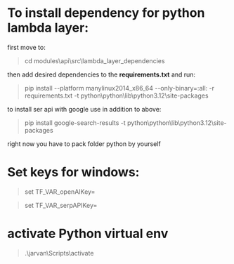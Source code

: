 # To install dependency for python lambda layer: 

first move to:

>cd modules\api\src\lambda_layer_dependencies

then add desired dependencies to the __requirements.txt__  and run:

> pip install --platform manylinux2014_x86_64 --only-binary=:all: -r requirements.txt -t python\python\lib\python3.12\site-packages

to install ser api with google use in addition to above:  

> pip install google-search-results -t python\python\lib\python3.12\site-packages


right now you have to pack folder python by yourself 


# Set  keys for windows: 

> set TF_VAR_openAIKey=

> set TF_VAR_serpAPIKey=

# activate Python virtual env

> .\jarvan\Scripts\activate

